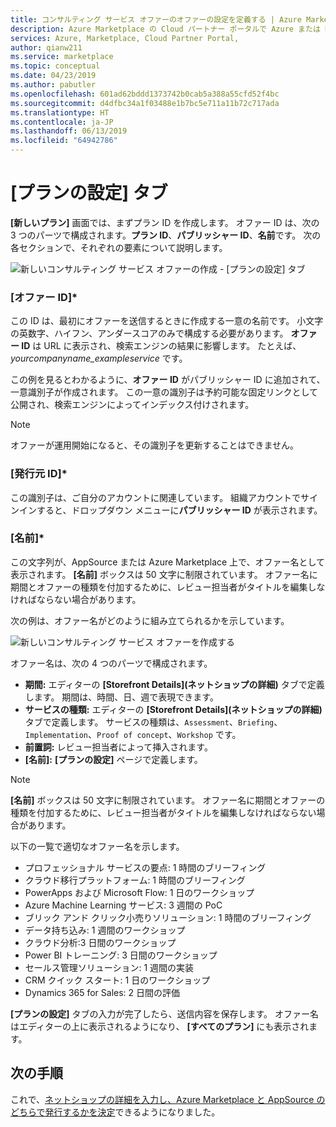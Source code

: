 ```yaml
---
title: コンサルティング サービス オファーのオファーの設定を定義する | Azure Marketplace
description: Azure Marketplace の Cloud パートナー ポータルで Azure または Dynamics 365 コンサルティング サービス オファーのオファーの設定を定義します。
services: Azure, Marketplace, Cloud Partner Portal,
author: qianw211
ms.service: marketplace
ms.topic: conceptual
ms.date: 04/23/2019
ms.author: pabutler
ms.openlocfilehash: 601ad62bddd1373742b0cab5a388a55cfd52f4bc
ms.sourcegitcommit: d4dfbc34a1f03488e1b7bc5e711a11b72c717ada
ms.translationtype: HT
ms.contentlocale: ja-JP
ms.lasthandoff: 06/13/2019
ms.locfileid: "64942786"
---
```

# <a name="offer-settings-tab"></a>[プランの設定] タブ

**[新しいプラン]** 画面では、まずプラン ID を作成します。 オファー ID は、次の 3 つのパーツで構成されます。**プラン ID**、**パブリッシャー ID**、**名前**です。 次の各セクションで、それぞれの要素について説明します。

![新しいコンサルティング サービス オファーの作成 - [プランの設定] タブ](media/consultingoffer-settings-tab.png)


### <a name="offer-id"></a>[オファー ID]*

この ID は、最初にオファーを送信するときに作成する一意の名前です。 小文字の英数字、ハイフン、アンダースコアのみで構成する必要があります。 **オファー ID** は URL に表示され、検索エンジンの結果に影響します。 たとえば、*yourcompanyname_exampleservice* です。

この例を見るとわかるように、**オファー ID** がパブリッシャー ID に追加されて、一意識別子が作成されます。 この一意の識別子は予約可能な固定リンクとして公開され、検索エンジンによってインデックス付けされます。

>[!Note]
>オファーが運用開始になると、その識別子を更新することはできません。


### <a name="publisher-id"></a>[発行元 ID]*

この識別子は、ご自分のアカウントに関連しています。 組織アカウントでサインインすると、ドロップダウン メニューに**パブリッシャー ID** が表示されます。


### <a name="name"></a>[名前]*

この文字列が、AppSource または Azure Marketplace 上で、オファー名として表示されます。 **[名前]** ボックスは 50 文字に制限されています。 オファー名に期間とオファーの種類を付加するために、レビュー担当者がタイトルを編集しなければならない場合があります。

次の例は、オファー名がどのように組み立てられるかを示しています。 

![新しいコンサルティング サービス オファーを作成する](media/cppsampleconsultingoffer.png)

オファー名は、次の 4 つのパーツで構成されます。

-   **期間:** エディターの **[Storefront Details]\(ネットショップの詳細\)** タブで定義します。 期間は、時間、日、週で表現できます。
-   **サービスの種類:** エディターの **[Storefront Details]\(ネットショップの詳細\)** タブで定義します。 サービスの種類は、`Assessment`、`Briefing`、`Implementation`、`Proof of concept`、`Workshop` です。
-   **前置詞:** レビュー担当者によって挿入されます。
-   **[名前]:** **[プランの設定]** ページで定義します。

>[!Note]
>**[名前]** ボックスは 50 文字に制限されています。 オファー名に期間とオファーの種類を付加するために、レビュー担当者がタイトルを編集しなければならない場合があります。

以下の一覧で適切なオファー名を示します。

-   プロフェッショナル サービスの要点: 1 時間のブリーフィング
-   クラウド移行プラットフォーム: 1 時間のブリーフィング
-   PowerApps および Microsoft Flow: 1 日のワークショップ
-   Azure Machine Learning サービス: 3 週間の PoC
-   ブリック アンド クリック小売りソリューション: 1 時間のブリーフィング
-   データ持ち込み: 1 週間のワークショップ
-   クラウド分析:3 日間のワークショップ
-   Power BI トレーニング: 3 日間のワークショップ
-   セールス管理ソリューション: 1 週間の実装
-   CRM クイック スタート: 1 日のワークショップ
-   Dynamics 365 for Sales: 2 日間の評価

**[プランの設定]** タブの入力が完了したら、送信内容を保存します。 オファー名はエディターの上に表示されるようになり、 **[すべてのプラン]** にも表示されます。

## <a name="next-steps"></a>次の手順

これで、[ネットショップの詳細を入力し、Azure Marketplace と AppSource のどちらで発行するかを決定](./cpp-consulting-service-storefront-details.md)できるようになりました。
